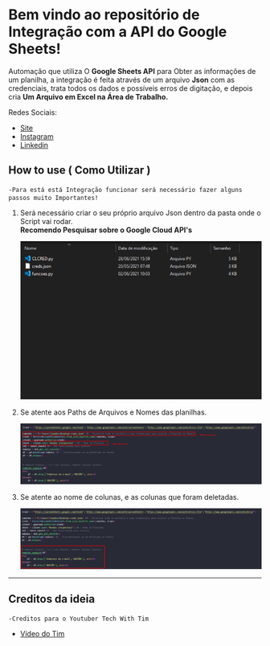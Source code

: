 # Bem vindo ao repositório de Integração com a API do Google Sheets!
Automação que utiliza O **Google Sheets API** para Obter as informações de um planilha, a integração é feita através de um arquivo **Json** com as credenciais, trata todos os dados e possíveis erros de digitação, e depois cria **Um Arquivo em Excel na Área de Trabalho.**

Redes Sociais:
* [Site](https://eloquent-mayer-345dc7.netlify.app/)
* [Instagram](https://www.instagram.com/claudiogfez/)
* [Linkedin](https://www.linkedin.com/in/clcostaf/)

## How to use ( Como Utilizar )
	-Para está está Integração funcionar será necessário fazer alguns passos muito Importantes!

1. Será necessário criar o seu próprio arquivo Json dentro da pasta onde o Script vai rodar.  
	**Recomendo Pesquisar sobre o Google Cloud API's**  

    ![step1](images/step1.png)

2. Se atente aos Paths de Arquivos e Nomes das planilhas.  

    ![step2](images/step2.png)

3. Se atente ao nome de colunas, e as colunas que foram deletadas.

	![step3](images/step3.png)
---

## Creditos da ideia
	-Creditos para o Youtuber Tech With Tim

* [Vídeo do Tim](https://www.youtube.com/watch?v=cnPlKLEGR7E)